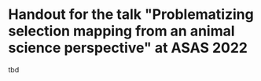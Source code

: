 # Handout for the talk "Problematizing selection mapping from an animal science perspective" at ASAS 2022

tbd
